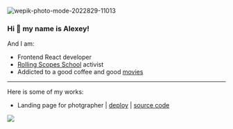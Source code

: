   ![wepik-photo-mode-2022829-11013](https://user-images.githubusercontent.com/72075841/192897857-7fc6ea44-35a4-403f-8453-617a280ada8a.jpeg)
 
 ### Hi 👋 my name is **Alexey**!


And I am:

- Frontend React developer
- [Rolling Scopes School](https://rs.school/) activist
- Addicted to a good coffee and good [movies](https://rolling-scopes-school.github.io/turn2river-JSFEPRESCHOOL/js-movie-app/)

---

Here is some of my works:

- Landing page for photgrapher | [deploy](https://turn2river.github.io/Portfolio-landing/) | [source code](https://github.com/turn2river/Portfolio-landing/tree/main/portfolio)


![](https://www.codewars.com/users/turn2river/badges//large)
<!--
**turn2river/turn2river** is a ✨ _special_ ✨ repository because its `README.md` (this file) appears on your GitHub profile.

Here are some ideas to get you started:

- 🔭 I’m currently working on ...
- 🌱 I’m currently learning ...
- 👯 I’m looking to collaborate on ...
- 🤔 I’m looking for help with ...
- 💬 Ask me about ...
- 📫 How to reach me: ...
- 😄 Pronouns: ...
- ⚡ Fun fact: ...
-->
